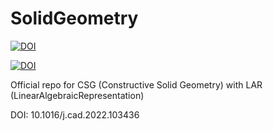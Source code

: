 # SolidGeometry

[![DOI](https://zenodo.org/badge/doi/10.1016/j.cad.2022.103436.svg)](https://dx.doi.org/10.1145/3401988)

[![DOI](https://zenodo.org/badge/doi/10.1145/3401988.svg)](https://dx.doi.org/10.1145/3401988)

Official repo for CSG (Constructive Solid Geometry) with LAR (LinearAlgebraicRepresentation)


DOI: 10.1016/j.cad.2022.103436